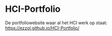 # HCI-Portfolio
 De portfoliowebsite waar al het HCI werk op staat: https://ezzol.github.io/HCI-Portfolio/ 
